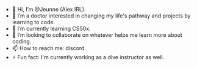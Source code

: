 - 👋 Hi, I’m @Jeunne (Alex IRL).
- 👀 I’m a doctor interested in changing my life's pathway and projects by learning to code.
- 🌱 I’m currently learning CS50x.
- 💞️ I’m looking to collaborate on whatever helps me learn more about coding.
- 📫 How to reach me: discord.
- ⚡ Fun fact: I'm currently working as a dive instructor as well.

